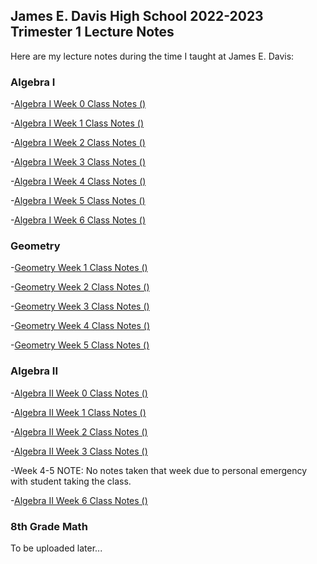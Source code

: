 ## James E. Davis High School 2022-2023 Trimester 1 Lecture Notes

Here are my lecture notes during the time I taught at James E. Davis:

### Algebra I

-[Algebra I Week 0 Class Notes ()](https://agoodlad-instructor-notes.github.io/james-e-davis-teaching-2022/2022-2023-james-e-davis-trimester-1-algebra-1-week-0-class-notes.pdf)

-[Algebra I Week 1 Class Notes ()](https://agoodlad-instructor-notes.github.io/james-e-davis-teaching-2022/2022-2023-james-e-davis-trimester-1-algebra-1-week-1-class-notes.pdf)

-[Algebra I Week 2 Class Notes ()](https://agoodlad-instructor-notes.github.io/james-e-davis-teaching-2022/2022-2023-james-e-davis-trimester-1-algebra-1-week-2-class-notes.pdf)

-[Algebra I Week 3 Class Notes ()](https://agoodlad-instructor-notes.github.io/james-e-davis-teaching-2022/2022-2023-james-e-davis-trimester-1-algebra-1-week-3-class-notes.pdf)

-[Algebra I Week 4 Class Notes ()](https://agoodlad-instructor-notes.github.io/james-e-davis-teaching-2022/2022-2023-james-e-davis-trimester-1-algebra-1-week-4-class-notes.pdf)

-[Algebra I Week 5 Class Notes ()](https://agoodlad-instructor-notes.github.io/james-e-davis-teaching-2022/2022-2023-james-e-davis-trimester-1-algebra-1-week-5-class-notes.pdf)

-[Algebra I Week 6 Class Notes ()](https://agoodlad-instructor-notes.github.io/james-e-davis-teaching-2022/2022-2023-james-e-davis-trimester-1-algebra-1-week-6-class-notes.pdf)

### Geometry

-[Geometry Week 1 Class Notes ()](https://agoodlad-instructor-notes.github.io/james-e-davis-teaching-2022/2022-2023-james-e-davis-trimester-1-geometry-week-1-class-notes.pdf)

-[Geometry Week 2 Class Notes ()](https://agoodlad-instructor-notes.github.io/james-e-davis-teaching-2022/2022-2023-james-e-davis-trimester-1-geometry-week-2-class-notes.pdf)

-[Geometry Week 3 Class Notes ()](https://agoodlad-instructor-notes.github.io/james-e-davis-teaching-2022/2022-2023-james-e-davis-trimester-1-geometry-week-3-class-notes.pdf)

-[Geometry Week 4 Class Notes ()](https://agoodlad-instructor-notes.github.io/james-e-davis-teaching-2022/2022-2023-james-e-davis-trimester-1-geometry-week-4-class-notes.pdf)

-[Geometry Week 5 Class Notes ()](https://agoodlad-instructor-notes.github.io/james-e-davis-teaching-2022/2022-2023-james-e-davis-trimester-1-geometry-week-5-class-notes.pdf)

### Algebra II

-[Algebra II Week 0 Class Notes ()](https://agoodlad-instructor-notes.github.io/james-e-davis-teaching-2022/2022-2023-james-e-davis-trimester-1-algebra-2-week-0-class-notes.pdf)

-[Algebra II Week 1 Class Notes ()](https://agoodlad-instructor-notes.github.io/james-e-davis-teaching-2022/2022-2023-james-e-davis-trimester-1-algebra-2-week-1-class-notes.pdf)

-[Algebra II Week 2 Class Notes ()](https://agoodlad-instructor-notes.github.io/james-e-davis-teaching-2022/2022-2023-james-e-davis-trimester-1-algebra-2-week-2-class-notes.pdf)

-[Algebra II Week 3 Class Notes ()](https://agoodlad-instructor-notes.github.io/james-e-davis-teaching-2022/2022-2023-james-e-davis-trimester-1-algebra-1-week-3-class-notes.pdf)

-Week 4-5 NOTE: No notes taken that week due to personal emergency with student taking the class.

-[Algebra II Week 6 Class Notes ()](https://agoodlad-instructor-notes.github.io/james-e-davis-teaching-2022/2022-2023-james-e-davis-trimester-1-algebra-1-week-6-class-notes.pdf)

### 8th Grade Math

To be uploaded later...
